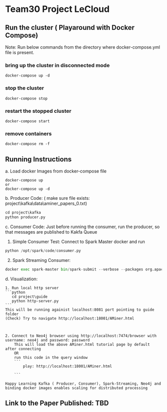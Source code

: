 # Team30 Project LeCloud

## Run the cluster ( Playaround with Docker Compose)
Note: Run below commands from the directory where docker-compose.yml file is present.
### bring up the cluster in disconnected mode
```
docker-compose up -d
```
### stop the cluster
```
docker-compose stop
```
### restart the stopped cluster
```
docker-compose start
```
### remove containers
```
docker-compose rm -f
```

## Running Instructions
a. Load docker Images from docker-compose file
```
docker-compose up
or 
docker-compose up -d
```

b. Producer Code: 
( make sure file exists: project\kafka\data\aminer_papers_0.txt)

```python
cd project\kafka
python producer.py
```

c. Consumer Code: 
    Just before running the consumer, run the producer, so that messages are published to Kakfa Queue

  1. Simple Consumer Test: Connect to Spark Master docker and run 
  ```python
  python /opt/spark/code/consumer.py
  ```

  2. Spark Streaming Consumer: 
  ```python
  docker exec spark-master bin/spark-submit --verbose --packages org.apache.spark:spark-streaming-kafka-0-8_2.11:2.3.1 --master spark://spark-master:7077 /opt/spark/code/consumerSpark.py
  ```

d.  Visualization:
    
    1. Run local http server
    ```python
       cd project\guide
       python http-server.py
    ```
    This will be running againist localhost:8081 port pointing to guide folder
    (Check) Try to navigate http://localhost:18001/AMiner.html

    

    2. Connect to Neo4j browser using http://localhost:7474/browser with username: neo4j and password: password
        This will load the above AMiner.html tutorial page by default after connecting
        OR
        run this code in the query window 
        ```
            play: http://localhost:18001/AMiner.html    

        ```
```
Happy Learning Kafka ( Producer, Consumer), Spark-Streaming, Neo4j and binding docker images enables scaling for distributed processing
```

## Link to the Paper Published: TBD